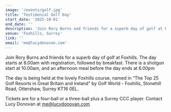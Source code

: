 ```yaml
---
image: '/events/golf.jpg'
title: 'Testimonial Golf Day'
start_date: '2025-10-01'
end_date: ''
description: 'Join Rory Burns and friends for a superb day of golf at Foxhills...'
venue: 'Foxhills, Surrey'
link: ''
email: 'me@lucydonovan.com'
---
```


Join Rory Burns and friends for a superb day of golf at Foxhills. The day starts at 8.00am with registration, followed by breakfast. There is a shotgun start at 10.00am, and an afternoon meal before the day ends at 6.00pm

The day is being held at the lovely Foxhills course, named in “The Top 25 Golf Resorts in Great Britain and Ireland” by Golf World - Foxhills, Stonehill Road, Ottershaw, Surrey KT16 0EL.

Tickets are for a four-ball or a three-ball plus a Surrey CCC player. Contact Lucy Donovan at me@lucydonovan.com
